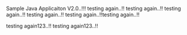 
Sample Java Applicaiton V2.0..!!!
testing again..!!
testing again..!!
testing again..!!
testing again..!!
testing again..!!testing again..!!

testing again123..!!
testing again123..!!
